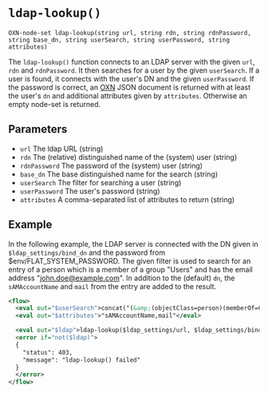 # `ldap-lookup()`

```
OXN-node-set ldap-lookup(string url, string rdn, string rdnPassword, string base_dn, string userSearch, string userPassword, string attributes)
```

The `ldap-lookup()` function connects to an LDAP server with the given `url`, `rdn` and `rdnPassword`.
It then searches for a user by the given `userSearch`.
If a user is found, it connects with the user's DN and the given `userPassword`.
If the password is correct, an [OXN](/reference/templating/oxn.md) JSON document is returned with at least the user's `dn` and additional attributes given by `attributes`.
Otherwise an empty node-set is returned.

## Parameters

* `url` The ldap URL (string)
* `rdn` The (relative) distinguished name of the (system) user (string)
* `rdnPassword` The password of the (system) user (string)
* `base_dn` The base distinguished name for the search (string)
* `userSearch` The filter for searching a user (string)
* `userPassword` The user's password (string)
* `attributes` A comma-separated list of attributes to return (string)


## Example

In the following example, the LDAP server is connected with the DN given in `$ldap_settings/bind_dn` and the password from $env/FLAT_SYSTEM_PASSWORD.
The given filter is used to search for an entry of a person which is a member of a group "Users" and has the email address "john.doe@example.com".
In addition to the (default) `dn`, the `sAMAccountName` and `mail` from the entry are added to the result.

```xml
<flow>
  <eval out="$userSearch">concat("(&amp;(objectClass=person)(memberOf=CN=Users,ou=People,dc=example,dc=com)(mail=john.doe@example.com))")</eval>
  <eval out="$attributes">"sAMAccountName,mail"</eval>

  <eval out="$ldap">ldap-lookup($ldap_settings/url, $ldap_settings/bind_dn, $env/FLAT_SYSTEM_PASSWORD, $ldap_settings/base_dn, $userSearch, "myP4s5w0rD, $attributes)</eval>
  <error if="not($ldap)">
  {
    "status": 403,
    "message": "ldap-lookup() failed"
  }
  </error>
</flow>
```
